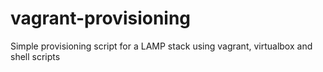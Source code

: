 # vagrant-provisioning

Simple provisioning script for a LAMP stack using vagrant, virtualbox and shell scripts
